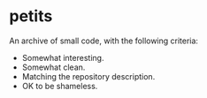 # petits

An archive of small code, with the following criteria:
- Somewhat interesting.
- Somewhat clean.
- Matching the repository description.
- OK to be shameless.
